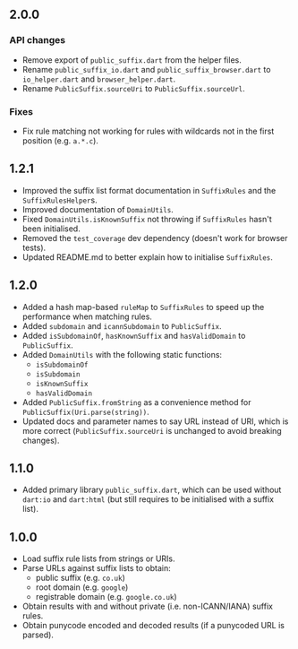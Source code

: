 ## 2.0.0
### API changes
- Remove export of `public_suffix.dart` from the helper files.
- Rename `public_suffix_io.dart` and `public_suffix_browser.dart` to `io_helper.dart` and `browser_helper.dart`.
- Rename `PublicSuffix.sourceUri` to `PublicSuffix.sourceUrl`.

### Fixes
- Fix rule matching not working for rules with wildcards not in the first position (e.g. `a.*.c`).

## 1.2.1
- Improved the suffix list format documentation in `SuffixRules` and the `SuffixRulesHelper`s.
- Improved documentation of `DomainUtils`.
- Fixed `DomainUtils.isKnownSuffix` not throwing if `SuffixRules` hasn't been initialised.
- Removed the `test_coverage` dev dependency (doesn't work for browser tests).
- Updated README.md to better explain how to initialise `SuffixRules`.

## 1.2.0
- Added a hash map-based `ruleMap` to `SuffixRules` to speed up the performance when matching rules.
- Added `subdomain` and `icannSubdomain` to `PublicSuffix`.
- Added `isSubdomainOf`, `hasKnownSuffix` and `hasValidDomain` to `PublicSuffix`.
- Added `DomainUtils` with the following static functions:
    - `isSubdomainOf`
    - `isSubdomain`
    - `isKnownSuffix`
    - `hasValidDomain`
- Added `PublicSuffix.fromString` as a convenience method for `PublicSuffix(Uri.parse(string))`.
- Updated docs and parameter names to say URL instead of URI, which is more correct (`PublicSuffix.sourceUri` is unchanged to avoid breaking changes).

## 1.1.0
- Added primary library `public_suffix.dart`, which can be used without `dart:io` and `dart:html` (but still requires to be initialised with a suffix list).

## 1.0.0
- Load suffix rule lists from strings or URIs.
- Parse URLs against suffix lists to obtain:
    - public suffix (e.g. `co.uk`)
    - root domain (e.g. `google`)
    - registrable domain (e.g. `google.co.uk`)
- Obtain results with and without private (i.e. non-ICANN/IANA) suffix rules.
- Obtain punycode encoded and decoded results (if a punycoded URL is parsed).
